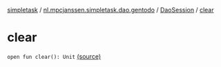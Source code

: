 [simpletask](../../index.md) / [nl.mpcjanssen.simpletask.dao.gentodo](../index.md) / [DaoSession](index.md) / [clear](.)

# clear

`open fun clear(): Unit` [(source)](https://github.com/mpcjanssen/simpletask-android/blob/master/src/main/java/nl/mpcjanssen/simpletask/dao/gentodo/DaoSession.java#L41)